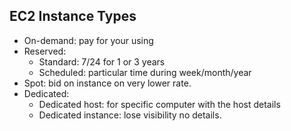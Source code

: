 ## EC2 Instance Types

* On-demand: pay for your using 
* Reserved:
    * Standard: 7/24 for 1 or 3 years 
    * Scheduled: particular time during week/month/year
* Spot: bid on instance on very lower rate. 
* Dedicated:  
    * Dedicated host: for specific computer with the host details 
    * Dedicated instance: lose visibility no details.

